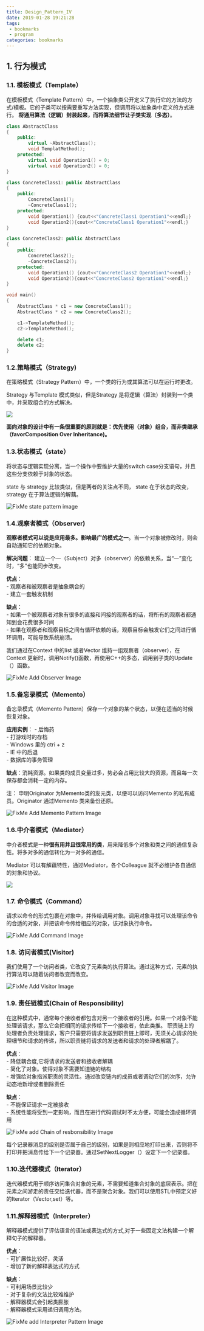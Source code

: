 ```yaml
---
title: Design_Pattern_IV
date: 2019-01-28 19:21:28
tags: 
 - bookmarks
 - program
categories: bookmarks
---
```


## 1. 行为模式
### 1.1. 模板模式（Template）
在模板模式（Template Pattern）中，一个抽象类公开定义了执行它的方法的方式/模板。它的子类可以按需要重写方法实现，但调用将以抽象类中定义的方式进行。
**将通用算法（逻辑）封装起来，而将算法细节让子类实现（多态）**。

```c++
class AbstractClass
{
    public:
        virtual ~AbstractClass();
        void TemplatMethod();
    protected:
        virtual void Operation1() = 0;
        virtual void Operation2() = 0;
}

class ConcreteClass1: public AbstractClass
{
    public:
        ConcreteClass1();
        ~ConcreteClass1();
    protected:
        void Operation1() {cout<<"ConcreteClass1 Operation1"<<endl;}
        void Operation2(){cout<<"ConcreteClass1 Operation1"<<endl;}
}

class ConcreteClass2: public AbstractClass
{
    public:
        ConcreteClass2();
        ~ConcreteClass2();
    protected:
        void Operation1() {cout<<"ConcreteClass2 Operation1"<<endl;}
        void Operation2(){cout<<"ConcreteClass2 Operation1"<<endl;}
}

void main()
{
    AbstractClass * c1 = new ConcreteClass1();
    AbstractClass * c2 = new ConcreteClass2();

    c1->TemplateMethod();
    c2->TemplateMethod();

    delete c1;
    delete c2;
}

```

<!--more-->

### 1.2.策略模式（Strategy)
在策略模式（Strategy Pattern）中，一个类的行为或其算法可以在运行时更改。

Strategy 与Template 模式类似，但是Strategy 是将逻辑（算法）封装到一个类中，并采取组合的方式解决。

![](https://raw.githubusercontent.com/JShell07/images/master/DesignPattern/BehavioralPattern/Strategy_Pattern.png)

**面向对象的设计中有一条很重要的原则就是：优先使用（对象）组合，而非类继承（favorComposition Over Inheritance)。**

### 1.3.状态模式（state）
将状态与逻辑实现分离，当一个操作中要维护大量的switch case分支语句，并且这些分支依赖于对象的状态。

state 与 strategy 比较类似，但是两者的关注点不同， state 在于状态的改变， strategy 在于算法逻辑的解藕。

![FixMe state pattern image](https://raw.githubusercontent.com/JShell07/images/master/DesignPattern/BehavioralPattern/State_Pattern.png)

### 1.4.观察者模式（Observer)
**观察者模式可以说是应用最多。影响最广的模式之一**。当一个对象被修改时，则会自动通知它的依赖对象。 

**解决问题**： 建立一个一（Subject）对多（observer）的依赖关系，当“一”变化时，“多”也能同步改变。

**优点**：  
    - 观察者和被观察者是抽象耦合的      
    - 建立一套触发机制  

**缺点**：  
    - 如果一个被观察者对象有很多的直接和间接的观察者的话，将所有的观察者都通知到会花费很多时间   
    - 如果在观察者和观察目标之间有循环依赖的话，观察目标会触发它们之间进行循环调用，可能导致系统崩溃。  

我们通过在Context 中的list 或者Vector 维持一组观察者（observer），在Context 更新时，调用Notify()函数，再使用C++的多态，调用到子类的Update（）函数。

![FixMe Add Observer Image](https://raw.githubusercontent.com/JShell07/images/master/DesignPattern/BehavioralPattern/Observer_Pattern.png)

### 1.5.备忘录模式（Memento）
备忘录模式（Memento Pattern）保存一个对象的某个状态，以便在适当的时候恢复对象。 

**应用实例**： 
    - 后悔药  
    - 打游戏时的存档  
    - Windows 里的 ctri + z  
    - IE 中的后退  
    - 数据库的事务管理  

**缺点**：消耗资源。如果类的成员变量过多，势必会占用比较大的资源，而且每一次保存都会消耗一定的内存。

注： 申明Originator 为Memento类的友元类，以便可以访问Memento 的私有成员。Originator 通过Memento 类来备份还原。

![FixMe Add Memento Pattern Image](https://raw.githubusercontent.com/JShell07/images/master/DesignPattern/BehavioralPattern/Memento_Pattern.png)

### 1.6.中介者模式（Mediator）
中介者模式是一种**很有用并且很常用的类**，用来降低多个对象和类之间的通信复杂性。将多对多的通信转化为一对多的通信。

Mediator 可以有解藕特性，通过Mediator，各个Colleague 就不必维护各自通信的对象和协议。

![](https://raw.githubusercontent.com/JShell07/images/master/DesignPattern/BehavioralPattern/Mediator_Pattern.png)

### 1.7. 命令模式（Command）
请求以命令的形式包裹在对象中，并传给调用对象。调用对象寻找可以处理该命令的合适的对象，并把该命令传给相应的对象，该对象执行命令。 

![FixMe Add Command Image](https://raw.githubusercontent.com/JShell07/images/master/DesignPattern/BehavioralPattern/Command_Pattern.png)

### 1.8. 访问者模式(Visitor)
我们使用了一个访问者类，它改变了元素类的执行算法。通过这种方式，元素的执行算法可以随着访问者改变而改变。

![FixMe Add Visitor Image](https://raw.githubusercontent.com/JShell07/images/master/DesignPattern/BehavioralPattern/Visitor_Pattern.png)


### 1.9. 责任链模式(Chain of Responsibility)
在这种模式中，通常每个接收者都包含对另一个接收者的引用。如果一个对象不能处理该请求，那么它会把相同的请求传给下一个接收者，依此类推。
职责链上的处理者负责处理请求，客户只需要将请求发送到职责链上即可，无须关心请求的处理细节和请求的传递，所以职责链将请求的发送者和请求的处理者解耦了。

**优点**：  
    - 降低耦合度,它将请求的发送者和接收者解耦   
    - 简化了对象。使得对象不需要知道链的结构  
    - 增强给对象指派职责的灵活性。通过改变链内的成员或者调动它们的次序，允许动态地新增或者删除责任  

**缺点**：  
    - 不能保证请求一定被接收    
    - 系统性能将受到一定影响，而且在进行代码调试时不太方便，可能会造成循环调用  

![FixMe add Chain of resbonsibility Image](https://raw.githubusercontent.com/JShell07/images/master/DesignPattern/BehavioralPattern/Chain_of_Responsibility_Pattern.png)

每个记录器消息的级别是否属于自己的级别，如果是则相应地打印出来，否则将不打印并把消息传给下一个记录器。通过SetNextLogger（）设定下一个记录器。

### 1.10.迭代器模式（Iterator）
迭代器模式用于顺序访问集合对象的元素，不需要知道集合对象的底层表示。把在元素之间游走的责任交给迭代器，而不是聚合对象。我们可以使用STL中预定义好的Iterator（Vector,set）等。


### 1.11.解释器模式（Interpreter）
解释器模式提供了评估语言的语法或表达式的方式,对于一些固定文法构建一个解释句子的解释器。

**优点**：  
    - 可扩展性比较好，灵活  
    - 增加了新的解释表达式的方式    

**缺点**：  
    - 可利用场景比较少  
    - 对于复杂的文法比较难维护  
    - 解释器模式会引起类膨胀    
    - 解释器模式采用递归调用方法。


![FixMe add Interpreter Pattern Image](https://raw.githubusercontent.com/JShell07/images/master/DesignPattern/BehavioralPattern/Interpreter_Pattern.png)

